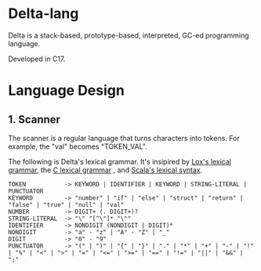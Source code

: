 # Delta-lang

Delta is a stack-based, prototype-based, interpreted, GC-ed programming language.

Developed in C17.

# Language Design

## 1. Scanner

The scanner is a regular language that turns characters into tokens. For example, the "val" becomes "TOKEN_VAL".

The following is Delta's lexical grammar. It's insipired by [Lox's lexical grammar](https://craftinginterpreters.com/appendix-i.html), the [C lexical grammar](https://learn.microsoft.com/en-us/cpp/c-language/lexical-grammar?view=msvc-170) , and [Scala's lexical syntax](https://www.scala-lang.org/files/archive/spec/2.12/01-lexical-syntax.html#identifiers).

```
TOKEN           -> KEYWORD | IDENTIFIER | KEYWORD | STRING-LITERAL | PUNCTUATOR
KEYWORD         -> "number" | "if" | "else" | "struct" | "return" | "false" | "true" | "null" | "val"
NUMBER          -> DIGIT+ (. DIGIT+)?
STRING-LITERAL  -> "\" "[^\"]* "\""
IDENTIFIER      -> NONDIGIT (NONDIGIT | DIGIT)*
NONDIGIT        -> "a" - "z" | "A" - "Z" | "_"
DIGIT           -> "0" - "9"
PUNCTUATOR      -> "(" | ")" | "{" | "}" | "." | "*" | "+" | "-" | "!" | "%" | "<" | ">" | "=" | "<=" | ">=" | "==" | "!=" | "||" | "&&" | ";"
```
